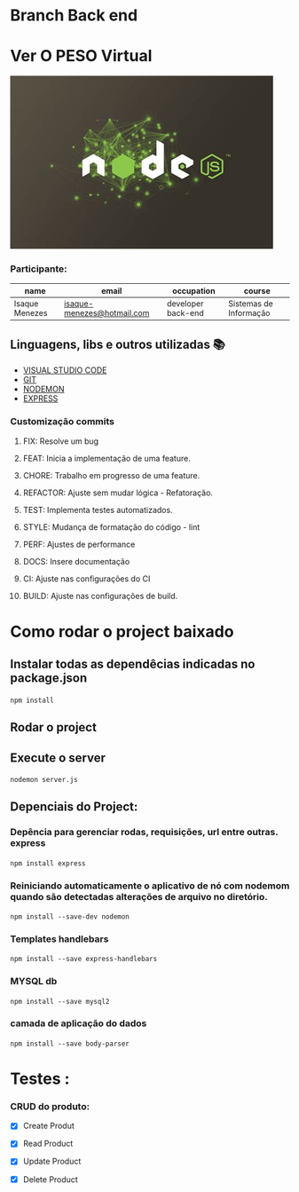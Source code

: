 # Branch Back end
# Ver O PESO Virtual

<img src='./images/nodejs.jpg' />

### Participante: 
|name | email | occupation | course |
| -------- | -------- | -------- |-------- | 
|Isaque Menezes| isaque-menezes@hotmail.com| developer back-end| Sistemas de Informação|

## Linguagens, libs e outros utilizadas :books:

- [VISUAL STUDIO CODE](https://code.visualstudio.com)
- [GIT](https://git-scm.com)
- [NODEMON](https://www.npmjs.com/package/nodemon)
- [EXPRESS](https://expressjs.com/)

### Customização commits 

1. FIX: Resolve um bug

2. FEAT: Inicia a implementação de uma feature.

3. CHORE: Trabalho em progresso de uma feature.

4. REFACTOR: Ajuste sem mudar lógica - Refatoração.

5. TEST: Implementa testes automatizados.

6. STYLE: Mudança de formatação do código - lint

7. PERF: Ajustes de performance

8. DOCS: Insere documentação

9. CI: Ajuste nas configurações do CI

10. BUILD: Ajuste nas configurações de build.

# Como rodar o project baixado

## Instalar todas as dependêcias indicadas no package.json
`npm install`

## Rodar o project
## Execute o server
`nodemon server.js`

## Depenciais do Project:
### Depência para gerenciar rodas, requisições, url entre outras. express
`npm install express`

### Reiniciando automaticamente o aplicativo de nó com nodemom quando são detectadas alterações de arquivo no diretório.
`npm install --save-dev nodemon`

### Templates handlebars
`npm install --save express-handlebars`

### MYSQL db 
`npm install --save mysql2` 

### camada de aplicação do dados 
`npm install --save body-parser`

# Testes :
### CRUD do produto:
- [x] Create Produt
- [x] Read Product
- [x] Update Product
- [x] Delete Product

